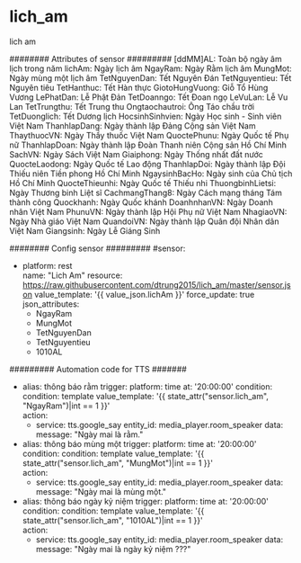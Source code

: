 # lich_am
lich am

######## Attributes of sensor #########
[ddMM]AL:	Toàn bộ ngày âm lịch trong năm 
lichAm:	        Ngày lịch âm
NgayRam:	Ngày Rằm lịch âm
MungMot:	Ngày mùng một lịch âm
TetNguyenDan:	Tết Nguyên Đán
TetNguyentieu:	Tết Nguyên tiêu
TetHanthuc:	Tết Hàn thực
GiotoHungVuong:	Giỗ Tổ Hùng Vương
LePhatDan:	Lễ Phật Đản
TetDoanngo:	Tết Đoan ngọ
LeVuLan:	Lễ Vu Lan
TetTrungthu:	Tết Trung thu
Ongtaochautroi:	Ông Táo chầu trời
TetDuonglich:	Tết Dương lịch
HocsinhSinhvien: Ngày Học sinh - Sinh viên Việt Nam
ThanhlapDang:	Ngày thành lập Đảng Cộng sản Việt Nam
ThaythuocVN:	Ngày Thầy thuốc Việt Nam
QuoctePhunu:	Ngày Quốc tế Phụ nữ
ThanhlapDoan:	Ngày thành lập Đoàn Thanh niên Cộng sản Hồ Chí Minh
SachVN:	        Ngày Sách Việt Nam
Giaiphong:	Ngày Thống nhất đất nước
QuocteLaodong:	Ngày Quốc tế Lao động
ThanhlapDoi:	Ngày thành lập Đội Thiếu niên Tiền phong Hồ Chí Minh
NgaysinhBacHo:	Ngày sinh của Chủ tịch Hồ Chí Minh
QuocteThieunhi:	Ngày Quốc tế Thiếu nhi
ThuongbinhLietsi: Ngày Thương binh Liệt sĩ
CachmangThang8:	Ngày Cách mạng tháng Tám thành công
Quockhanh:	Ngày Quốc khánh
DoanhnhanVN:	Ngày Doanh nhân Việt Nam
PhunuVN:	Ngày thành lập Hội Phụ nữ Việt Nam
NhagiaoVN:	Ngày Nhà giáo Việt Nam
QuandoiVN:	Ngày thành lập Quân đội Nhân dân Việt Nam
Giangsinh:	Ngày Lễ Giáng Sinh  

######## Config sensor #########
#sensor:
- platform: rest  
  name: "Lich Am"
  resource: https://raw.githubusercontent.com/dtrung2015/lich_am/master/sensor.json
  value_template: '{{ value_json.lichAm }}'
  force_update: true
  json_attributes:
    - NgayRam
    - MungMot
    - TetNguyenDan
    - TetNguyentieu
    - 1010AL
    
######### Automation code for TTS #######
- alias: thông báo rằm
  trigger:
    platform: time
    at: '20:00:00'
  condition:
    condition: template
    value_template: '{{ state_attr("sensor.lich_am", "NgayRam")|int == 1 }}'    
  action:
    - service: tts.google_say
      entity_id: media_player.room_speaker
      data:
        message: "Ngày mai là rằm."
- alias: thông báo mùng một
  trigger:
    platform: time
    at: '20:00:00'
  condition:
    condition: template
    value_template: '{{ state_attr("sensor.lich_am", "MungMot")|int == 1 }}'    
  action:
    - service: tts.google_say
      entity_id: media_player.room_speaker
      data:
        message: "Ngày mai là mùng một."
- alias: thông báo ngày kỷ niệm
  trigger:
    platform: time
    at: '20:00:00'
  condition:
    condition: template
    value_template: '{{ state_attr("sensor.lich_am", "1010AL")|int == 1 }}'    
  action:
    - service: tts.google_say
      entity_id: media_player.room_speaker
      data:
        message: "Ngày mai là ngày kỷ niệm ???"
